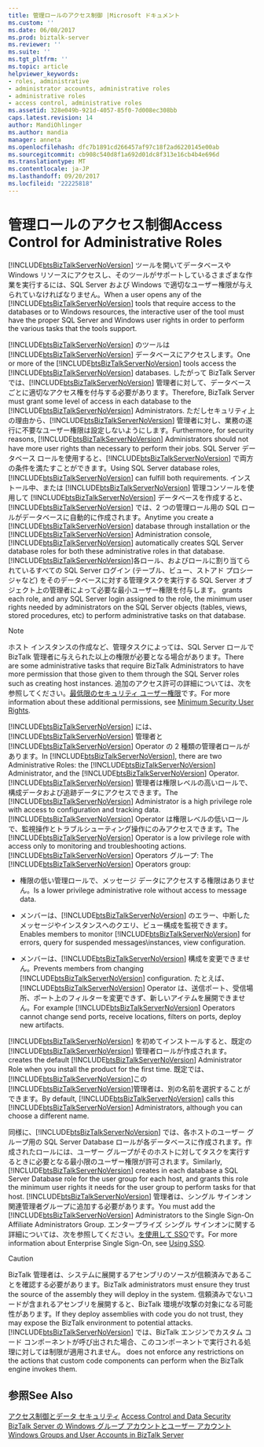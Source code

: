 ```yaml
---
title: 管理ロールのアクセス制御 |Microsoft ドキュメント
ms.custom: ''
ms.date: 06/08/2017
ms.prod: biztalk-server
ms.reviewer: ''
ms.suite: ''
ms.tgt_pltfrm: ''
ms.topic: article
helpviewer_keywords:
- roles, administrative
- administrator accounts, administrative roles
- administrative roles
- access control, administrative roles
ms.assetid: 328e049b-921d-4057-85f0-7d008ec308bb
caps.latest.revision: 14
author: MandiOhlinger
ms.author: mandia
manager: anneta
ms.openlocfilehash: dfc7b1891cd266457af97c18f2ad6220145e00ab
ms.sourcegitcommit: cb908c540d8f1a692d01dc8f313e16cb4b4e696d
ms.translationtype: MT
ms.contentlocale: ja-JP
ms.lasthandoff: 09/20/2017
ms.locfileid: "22225818"
---
```

# <a name="access-control-for-administrative-roles"></a><span data-ttu-id="d8f12-102">管理ロールのアクセス制御</span><span class="sxs-lookup"><span data-stu-id="d8f12-102">Access Control for Administrative Roles</span></span>
<span data-ttu-id="d8f12-103">[!INCLUDE[btsBizTalkServerNoVersion](../includes/btsbiztalkservernoversion-md.md)] ツールを開いてデータベースや Windows リソースにアクセスし、そのツールがサポートしているさまざまな作業を実行するには、SQL Server および Windows で適切なユーザー権限が与えられていなければなりません。</span><span class="sxs-lookup"><span data-stu-id="d8f12-103">When a user opens any of the [!INCLUDE[btsBizTalkServerNoVersion](../includes/btsbiztalkservernoversion-md.md)] tools that require access to the databases or to Windows resources, the interactive user of the tool must have the proper SQL Server and Windows user rights in order to perform the various tasks that the tools support.</span></span>  
  
 <span data-ttu-id="d8f12-104">[!INCLUDE[btsBizTalkServerNoVersion](../includes/btsbiztalkservernoversion-md.md)] のツールは [!INCLUDE[btsBizTalkServerNoVersion](../includes/btsbiztalkservernoversion-md.md)] データベースにアクセスします。</span><span class="sxs-lookup"><span data-stu-id="d8f12-104">One or more of the [!INCLUDE[btsBizTalkServerNoVersion](../includes/btsbiztalkservernoversion-md.md)] tools access the [!INCLUDE[btsBizTalkServerNoVersion](../includes/btsbiztalkservernoversion-md.md)] databases.</span></span> <span data-ttu-id="d8f12-105">したがって BizTalk Server では、[!INCLUDE[btsBizTalkServerNoVersion](../includes/btsbiztalkservernoversion-md.md)] 管理者に対して、データベースごとに適切なアクセス権を付与する必要があります。</span><span class="sxs-lookup"><span data-stu-id="d8f12-105">Therefore, BizTalk Server must grant some level of access in each database to the [!INCLUDE[btsBizTalkServerNoVersion](../includes/btsbiztalkservernoversion-md.md)] Administrators.</span></span> <span data-ttu-id="d8f12-106">ただしセキュリティ上の理由から、[!INCLUDE[btsBizTalkServerNoVersion](../includes/btsbiztalkservernoversion-md.md)] 管理者に対し、業務の遂行に不要なユーザー権限は設定しないようにします。</span><span class="sxs-lookup"><span data-stu-id="d8f12-106">Furthermore, for security reasons, [!INCLUDE[btsBizTalkServerNoVersion](../includes/btsbiztalkservernoversion-md.md)] Administrators should not have more user rights than necessary to perform their jobs.</span></span> <span data-ttu-id="d8f12-107">SQL Server データベース ロールを使用すると、[!INCLUDE[btsBizTalkServerNoVersion](../includes/btsbiztalkservernoversion-md.md)] で両方の条件を満たすことができます。</span><span class="sxs-lookup"><span data-stu-id="d8f12-107">Using SQL Server database roles, [!INCLUDE[btsBizTalkServerNoVersion](../includes/btsbiztalkservernoversion-md.md)] can fulfill both requirements.</span></span> <span data-ttu-id="d8f12-108">インストール中、または [!INCLUDE[btsBizTalkServerNoVersion](../includes/btsbiztalkservernoversion-md.md)] 管理コンソールを使用して [!INCLUDE[btsBizTalkServerNoVersion](../includes/btsbiztalkservernoversion-md.md)] データベースを作成すると、[!INCLUDE[btsBizTalkServerNoVersion](../includes/btsbiztalkservernoversion-md.md)] では、2 つの管理ロール用の SQL ロールがデータベースに自動的に作成されます。</span><span class="sxs-lookup"><span data-stu-id="d8f12-108">Anytime you create a [!INCLUDE[btsBizTalkServerNoVersion](../includes/btsbiztalkservernoversion-md.md)] database through installation or the [!INCLUDE[btsBizTalkServerNoVersion](../includes/btsbiztalkservernoversion-md.md)] Administration console, [!INCLUDE[btsBizTalkServerNoVersion](../includes/btsbiztalkservernoversion-md.md)] automatically creates SQL Server database roles for both these administrative roles in that database.</span></span> [!INCLUDE[btsBizTalkServerNoVersion](../includes/btsbiztalkservernoversion-md.md)]<span data-ttu-id="d8f12-109">各ロール、およびロールに割り当てられているすべての SQL Server ログイン (テーブル、ビュー、ストアド プロシージャなど) をそのデータベースに対する管理タスクを実行する SQL Server オブジェクト上の管理者によって必要な最小ユーザー権限を付与します。</span><span class="sxs-lookup"><span data-stu-id="d8f12-109"> grants each role, and any SQL Server login assigned to the role, the minimum user rights needed by administrators on the SQL Server objects (tables, views, stored procedures, etc) to perform administrative tasks on that database.</span></span>  
  
> [!NOTE]
>  <span data-ttu-id="d8f12-110">ホスト インスタンスの作成など、管理タスクによっては、SQL Server ロールで BizTalk 管理者に与えられた以上の権限が必要となる場合があります。</span><span class="sxs-lookup"><span data-stu-id="d8f12-110">There are some administrative tasks that require BizTalk Administrators to have more permission that those given to them through the SQL Server roles such as creating host instances.</span></span> <span data-ttu-id="d8f12-111">追加のアクセス許可の詳細については、次を参照してください。[最低限のセキュリティ ユーザー権限](../core/minimum-security-user-rights.md)です。</span><span class="sxs-lookup"><span data-stu-id="d8f12-111">For more information about these additional permissions, see [Minimum Security User Rights](../core/minimum-security-user-rights.md).</span></span>  
  
 <span data-ttu-id="d8f12-112">[!INCLUDE[btsBizTalkServerNoVersion](../includes/btsbiztalkservernoversion-md.md)] には、[!INCLUDE[btsBizTalkServerNoVersion](../includes/btsbiztalkservernoversion-md.md)] 管理者と [!INCLUDE[btsBizTalkServerNoVersion](../includes/btsbiztalkservernoversion-md.md)] Operator の 2 種類の管理者ロールがあります。</span><span class="sxs-lookup"><span data-stu-id="d8f12-112">In [!INCLUDE[btsBizTalkServerNoVersion](../includes/btsbiztalkservernoversion-md.md)], there are two Administrative Roles: the [!INCLUDE[btsBizTalkServerNoVersion](../includes/btsbiztalkservernoversion-md.md)] Administrator, and the [!INCLUDE[btsBizTalkServerNoVersion](../includes/btsbiztalkservernoversion-md.md)] Operator.</span></span> <span data-ttu-id="d8f12-113">[!INCLUDE[btsBizTalkServerNoVersion](../includes/btsbiztalkservernoversion-md.md)] 管理者は権限レベルの高いロールで、構成データおよび追跡データにアクセスできます。</span><span class="sxs-lookup"><span data-stu-id="d8f12-113">The [!INCLUDE[btsBizTalkServerNoVersion](../includes/btsbiztalkservernoversion-md.md)] Administrator is a high privilege role with access to configuration and tracking data.</span></span> <span data-ttu-id="d8f12-114">[!INCLUDE[btsBizTalkServerNoVersion](../includes/btsbiztalkservernoversion-md.md)] Operator は権限レベルの低いロールで、監視操作とトラブルシューティング操作にのみアクセスできます。</span><span class="sxs-lookup"><span data-stu-id="d8f12-114">The [!INCLUDE[btsBizTalkServerNoVersion](../includes/btsbiztalkservernoversion-md.md)] Operator is a low privilege role with access only to monitoring and troubleshooting actions.</span></span> <span data-ttu-id="d8f12-115">[!INCLUDE[btsBizTalkServerNoVersion](../includes/btsbiztalkservernoversion-md.md)] Operators グループ: </span><span class="sxs-lookup"><span data-stu-id="d8f12-115">The [!INCLUDE[btsBizTalkServerNoVersion](../includes/btsbiztalkservernoversion-md.md)] Operators group:</span></span>  
  
-   <span data-ttu-id="d8f12-116">権限の低い管理ロールで、メッセージ データにアクセスする権限はありません。</span><span class="sxs-lookup"><span data-stu-id="d8f12-116">Is a lower privilege administrative role without access to message data.</span></span>  
  
-   <span data-ttu-id="d8f12-117">メンバーは、[!INCLUDE[btsBizTalkServerNoVersion](../includes/btsbiztalkservernoversion-md.md)] のエラー、中断したメッセージやインスタンスへのクエリ、ビュー構成を監視できます。</span><span class="sxs-lookup"><span data-stu-id="d8f12-117">Enables members to monitor [!INCLUDE[btsBizTalkServerNoVersion](../includes/btsbiztalkservernoversion-md.md)] for errors, query for suspended messages\instances, view configuration.</span></span>  
  
-   <span data-ttu-id="d8f12-118">メンバーは、[!INCLUDE[btsBizTalkServerNoVersion](../includes/btsbiztalkservernoversion-md.md)] 構成を変更できません。</span><span class="sxs-lookup"><span data-stu-id="d8f12-118">Prevents members from changing [!INCLUDE[btsBizTalkServerNoVersion](../includes/btsbiztalkservernoversion-md.md)] configuration.</span></span> <span data-ttu-id="d8f12-119">たとえば、[!INCLUDE[btsBizTalkServerNoVersion](../includes/btsbiztalkservernoversion-md.md)] Operator は、送信ポート、受信場所、ポート上のフィルターを変更できず、新しいアイテムを展開できません。</span><span class="sxs-lookup"><span data-stu-id="d8f12-119">For example [!INCLUDE[btsBizTalkServerNoVersion](../includes/btsbiztalkservernoversion-md.md)] Operators cannot change send ports, receive locations, filters on ports, deploy new artifacts.</span></span>  
  
 [!INCLUDE[btsBizTalkServerNoVersion](../includes/btsbiztalkservernoversion-md.md)]<span data-ttu-id="d8f12-120"> を初めてインストールすると、既定の [!INCLUDE[btsBizTalkServerNoVersion](../includes/btsbiztalkservernoversion-md.md)] 管理者ロールが作成されます。</span><span class="sxs-lookup"><span data-stu-id="d8f12-120"> creates the default [!INCLUDE[btsBizTalkServerNoVersion](../includes/btsbiztalkservernoversion-md.md)] Administrator Role when you install the product for the first time.</span></span> <span data-ttu-id="d8f12-121">既定では、[!INCLUDE[btsBizTalkServerNoVersion](../includes/btsbiztalkservernoversion-md.md)]この[!INCLUDE[btsBizTalkServerNoVersion](../includes/btsbiztalkservernoversion-md.md)]管理者は、別の名前を選択することができます。</span><span class="sxs-lookup"><span data-stu-id="d8f12-121">By default, [!INCLUDE[btsBizTalkServerNoVersion](../includes/btsbiztalkservernoversion-md.md)] calls this [!INCLUDE[btsBizTalkServerNoVersion](../includes/btsbiztalkservernoversion-md.md)] Administrators, although you can choose a different name.</span></span>  
  
 <span data-ttu-id="d8f12-122">同様に、[!INCLUDE[btsBizTalkServerNoVersion](../includes/btsbiztalkservernoversion-md.md)] では、各ホストのユーザー グループ用の SQL Server Database ロールが各データベースに作成されます。作成されたロールには、ユーザー グループがそのホストに対してタスクを実行するときに必要となる最小限のユーザー権限が許可されます。</span><span class="sxs-lookup"><span data-stu-id="d8f12-122">Similarly, [!INCLUDE[btsBizTalkServerNoVersion](../includes/btsbiztalkservernoversion-md.md)] creates in each database a SQL Server Database role for the user group for each host, and grants this role the minimum user rights it needs for the user group to perform tasks for that host.</span></span> <span data-ttu-id="d8f12-123">[!INCLUDE[btsBizTalkServerNoVersion](../includes/btsbiztalkservernoversion-md.md)] 管理者は、シングル サインオン関連管理者グループに追加する必要があります。</span><span class="sxs-lookup"><span data-stu-id="d8f12-123">You must add the [!INCLUDE[btsBizTalkServerNoVersion](../includes/btsbiztalkservernoversion-md.md)] Administrators to the Single Sign-On Affiliate Administrators Group.</span></span> <span data-ttu-id="d8f12-124">エンタープライズ シングル サインオンに関する詳細については、次を参照してください。[を使用して SSO](../core/using-sso.md)です。</span><span class="sxs-lookup"><span data-stu-id="d8f12-124">For more information about Enterprise Single Sign-On, see [Using SSO](../core/using-sso.md).</span></span>  
  
> [!CAUTION]
>  <span data-ttu-id="d8f12-125">BizTalk 管理者は、システムに展開するアセンブリのソースが信頼済みであることを確認する必要があります。</span><span class="sxs-lookup"><span data-stu-id="d8f12-125">BizTalk administrators must ensure they trust the source of the assembly they will deploy in the system.</span></span> <span data-ttu-id="d8f12-126">信頼済みでないコードが含まれるアセンブリを展開すると、BizTalk 環境が攻撃の対象になる可能性があります。</span><span class="sxs-lookup"><span data-stu-id="d8f12-126">If they deploy assemblies with code you do not trust, they may expose the BizTalk environment to potential attacks.</span></span> [!INCLUDE[btsBizTalkServerNoVersion](../includes/btsbiztalkservernoversion-md.md)]<span data-ttu-id="d8f12-127"> では、BizTalk エンジンでカスタム コード コンポーネントが呼び出された場合、このコンポーネントで実行される処理に対しては制限が適用されません。</span><span class="sxs-lookup"><span data-stu-id="d8f12-127"> does not enforce any restrictions on the actions that custom code components can perform when the BizTalk engine invokes them.</span></span>  
  
## <a name="see-also"></a><span data-ttu-id="d8f12-128">参照</span><span class="sxs-lookup"><span data-stu-id="d8f12-128">See Also</span></span>  
 <span data-ttu-id="d8f12-129">[アクセス制御とデータ セキュリティ](../core/access-control-and-data-security.md) </span><span class="sxs-lookup"><span data-stu-id="d8f12-129">[Access Control and Data Security](../core/access-control-and-data-security.md) </span></span>  
 [<span data-ttu-id="d8f12-130">BizTalk Server の Windows グループ アカウントとユーザー アカウント</span><span class="sxs-lookup"><span data-stu-id="d8f12-130">Windows Groups and User Accounts in BizTalk Server</span></span>](../core/windows-groups-and-user-accounts-in-biztalk-server.md)